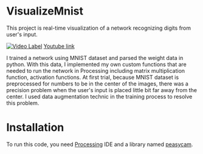 # VisualizeMnist
This project is real-time visualization of a network recognizing digits from user's input.

[![Video Label](http://img.youtube.com/vi/WQYCK1YpsjE/0.jpg)](https://youtu.be/WQYCK1YpsjE?t=0s)
[Youtube link](https://youtu.be/WQYCK1YpsjE?t=0s)

I trained a network using MNIST dataset and parsed the weight data in python. With this data, I implemented my own custom functions that are needed to run the network in Processing including matrix multiplication function, activation functions. At first trial, because MNIST dataset is preprocessed for numbers to be in the center of the images, there was a precision problem when the user's input is placed little bit far away from the center. I used data augmentation technic in the training process to resolve this problem. 


# Installation
To run this code, you need [Processing](https://www.processing.org/download/) IDE and a library named [peasycam](http://mrfeinberg.com/peasycam/).

